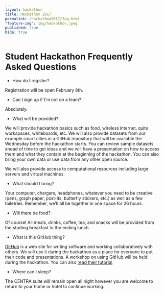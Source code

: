 ```yaml
---
layout: hackathon
title: Hackathon 2017
permalink: /hackathon2017/faq.html
"feature-img": img/hackathon.jpeg
published: true
hide: true
---
```


# Student Hackathon Frequently Asked Questions

* How do I register?

Registration will be open February 8th.

* Can I sign up if I'm not on a team?

Absolutely. 

* What will be provided?

We will provide hackathon basics such as food, wireless internet, quite
workspaces, whiteboards, etc. We will also provide datasets from our example
smart cities in a GitHub repository that will be  available the Wednesday before
the hackathon starts. You can review sample datasets ahead of time to get ideas
and we will have a presentation on how to access them and what they contain at
the beginning of the hackathon. You can also bring your own data or use data
from any other open source.

We will also provide access to computational resources including large servers
and virtual machines.

* What should I bring?

Your computer, chargers, headphones, whatever you need to be creative (pens,
graph paper, post-its, butterfly stickers, etc.) as well as a few toiletries.
Remember, we'll all be together in one space for 26 hours.

* Will there be food?

Of course! All meals, drinks, coffee, tea, and snacks will be provided from the
starting breakfast to the ending lunch.

* What is this GitHub thing?

[GitHub](https://github.com/) is a web site for writing software and working
collaboratively with others. We will use it during the hackathon as a place for
everyone to put their code and presentations. A workshop on using GitHub will be
held during the hackathon. You can also [read their
tutorial](https://guides.github.com/activities/hello-world/).

* Where can I sleep?

The CENTRA suite will remain open all night however you are welcome to return to
your home or hotel to continue working.
